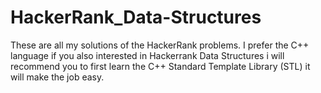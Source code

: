 # HackerRank_Data-Structures
These are all my solutions of the HackerRank problems. I prefer the C++ language if you also interested in Hackerrank Data Structures i will recommend you to first learn the C++ Standard Template Library (STL) it will make the job easy. 
